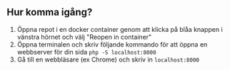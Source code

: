 ## Hur komma igång?

1. Öppna repot i en docker container genom att klicka på blåa knappen i vänstra hörnet och välj "Reopen in container"
2. Öppna terminalen och skriv följande kommando för att öppna en webbserver för din sida `php -S localhost:8000`
3. Gå till en webbläsare (ex Chrome) och skriv in `localhost:8000`
